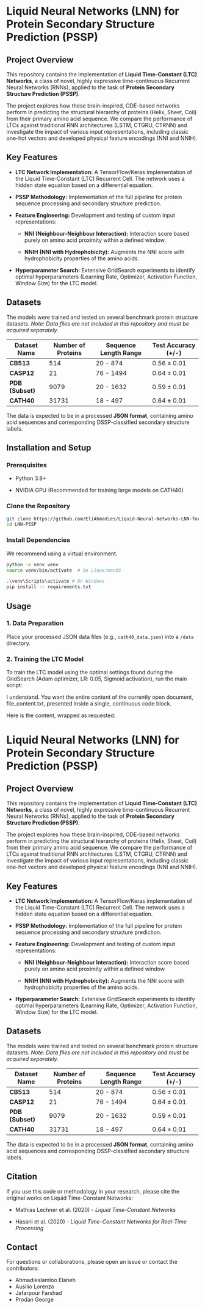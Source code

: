 # Liquid Neural Networks (LNN) for Protein Secondary Structure Prediction (PSSP)

## Project Overview

This repository contains the implementation of **Liquid Time-Constant (LTC) Networks**, a class of novel, highly expressive time-continuous Recurrent Neural Networks (RNNs), applied to the task of **Protein Secondary Structure Prediction (PSSP)**.

The project explores how these brain-inspired, ODE-based networks perform in predicting the structural hierarchy of proteins (Helix, Sheet, Coil) from their primary amino acid sequence. We compare the performance of LTCs against traditional RNN architectures (LSTM, CTGRU, CTRNN) and investigate the impact of various input representations, including classic one-hot vectors and developed physical feature encodings (NNI and NNIH).

## Key Features

* **LTC Network Implementation:** A TensorFlow/Keras implementation of the Liquid Time-Constant (LTC) Recurrent Cell. The network uses a hidden state equation based on a differential equation.

* **PSSP Methodology:** Implementation of the full pipeline for protein sequence processing and secondary structure prediction.

* **Feature Engineering:** Development and testing of custom input representations:

  * **NNI (Neighbour-Neighbour Interaction):** Interaction score based purely on amino acid proximity within a defined window.

  * **NNIH (NNI with Hydrophobicity):** Augments the NNI score with hydrophobicity properties of the amino acids.

* **Hyperparameter Search:** Extensive GridSearch experiments to identify optimal hyperparameters (Learning Rate, Optimizer, Activation Function, Window Size) for the LTC model.

## Datasets

The models were trained and tested on several benchmark protein structure datasets. *Note: Data files are not included in this repository and must be acquired separately.*

| Dataset Name | Number of Proteins | Sequence Length Range | Test Accuracy (+/-) | 
 | ----- | ----- | ----- | ----- | 
| **CB513** | 514 | 20 - 874 | $0.56 \pm 0.01$ | 
| **CASP12** | 21 | 76 - 1494 | $0.64 \pm 0.01$ | 
| **PDB (Subset)** | 9079 | 20 - 1632 | $0.59 \pm 0.01$ | 
| **CATH40** | 31731 | 18 - 497 | $0.64 \pm 0.01$ | 

The data is expected to be in a processed **JSON format**, containing amino acid sequences and corresponding DSSP-classified secondary structure labels.

## Installation and Setup

### Prerequisites

* Python 3.8+

* NVIDIA GPU (Recommended for training large models on CATH40)

### Clone the Repository

```bash
git clone https://github.com/EliAhmadies/Liquid-Neural-Networks-LNN-for-Protein-Secondary-Structure-Prediction-PSSP-.git
cd LNN-PSSP
```

### Install Dependencies

We recommend using a virtual environment.

```bash
python -m venv venv
source venv/bin/activate  # On Linux/macOS

.\venv\Scripts\activate # On Windows
pip install -r requirements.txt
```

## Usage

### 1. Data Preparation

Place your processed JSON data files (e.g., `cath40_data.json`) into a `/data` directory.

### 2. Training the LTC Model

To train the LTC model using the optimal settings found during the GridSearch (Adam optimizer, LR: 0.05, Sigmoid activation), run the main script:

I understand. You want the entire content of the currently open document, file_content.txt, presented inside a single, continuous code block.

Here is the content, wrapped as requested:

# Liquid Neural Networks (LNN) for Protein Secondary Structure Prediction (PSSP)

## Project Overview

This repository contains the implementation of **Liquid Time-Constant (LTC) Networks**, a class of novel, highly expressive time-continuous Recurrent Neural Networks (RNNs), applied to the task of **Protein Secondary Structure Prediction (PSSP)**.

The project explores how these brain-inspired, ODE-based networks perform in predicting the structural hierarchy of proteins (Helix, Sheet, Coil) from their primary amino acid sequence. We compare the performance of LTCs against traditional RNN architectures (LSTM, CTGRU, CTRNN) and investigate the impact of various input representations, including classic one-hot vectors and developed physical feature encodings (NNI and NNIH).

## Key Features

* **LTC Network Implementation:** A TensorFlow/Keras implementation of the Liquid Time-Constant (LTC) Recurrent Cell. The network uses a hidden state equation based on a differential equation.

* **PSSP Methodology:** Implementation of the full pipeline for protein sequence processing and secondary structure prediction.

* **Feature Engineering:** Development and testing of custom input representations:

  * **NNI (Neighbour-Neighbour Interaction):** Interaction score based purely on amino acid proximity within a defined window.

  * **NNIH (NNI with Hydrophobicity):** Augments the NNI score with hydrophobicity properties of the amino acids.

* **Hyperparameter Search:** Extensive GridSearch experiments to identify optimal hyperparameters (Learning Rate, Optimizer, Activation Function, Window Size) for the LTC model.

## Datasets

The models were trained and tested on several benchmark protein structure datasets. *Note: Data files are not included in this repository and must be acquired separately.*

| Dataset Name | Number of Proteins | Sequence Length Range | Test Accuracy (+/-) | 
 | ----- | ----- | ----- | ----- | 
| **CB513** | 514 | 20 - 874 | $0.56 \pm 0.01$ | 
| **CASP12** | 21 | 76 - 1494 | $0.64 \pm 0.01$ | 
| **PDB (Subset)** | 9079 | 20 - 1632 | $0.59 \pm 0.01$ | 
| **CATH40** | 31731 | 18 - 497 | $0.64 \pm 0.01$ | 

The data is expected to be in a processed **JSON format**, containing amino acid sequences and corresponding DSSP-classified secondary structure labels.

## Citation

If you use this code or methodology in your research, please cite the original works on Liquid Time-Constant Networks:

* Mathias Lechner et al. (2020) - *Liquid Time-Constant Networks*

* Hasani et al. (2020) - *Liquid Time-Constant Networks for Real-Time Processing*

## Contact

For questions or collaborations, please open an issue or contact the contributors:
* Ahmadieslamloo Elaheh
* Ausilio Lorenzo
* Jafarpour Farshad
* Prodan George
